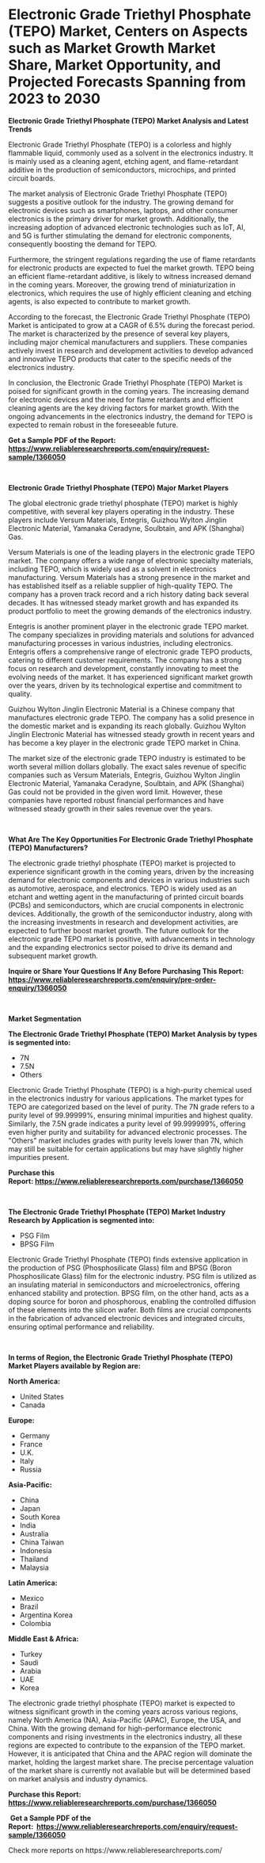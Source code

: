 <p><h1>Electronic Grade Triethyl Phosphate (TEPO) Market, Centers on Aspects such as Market Growth Market Share, Market Opportunity, and Projected Forecasts Spanning from 2023 to 2030</h1></p><p><strong>Electronic Grade Triethyl Phosphate (TEPO) Market Analysis and Latest Trends</strong></p>
<p><p>Electronic Grade Triethyl Phosphate (TEPO) is a colorless and highly flammable liquid, commonly used as a solvent in the electronics industry. It is mainly used as a cleaning agent, etching agent, and flame-retardant additive in the production of semiconductors, microchips, and printed circuit boards.</p><p>The market analysis of Electronic Grade Triethyl Phosphate (TEPO) suggests a positive outlook for the industry. The growing demand for electronic devices such as smartphones, laptops, and other consumer electronics is the primary driver for market growth. Additionally, the increasing adoption of advanced electronic technologies such as IoT, AI, and 5G is further stimulating the demand for electronic components, consequently boosting the demand for TEPO.</p><p>Furthermore, the stringent regulations regarding the use of flame retardants for electronic products are expected to fuel the market growth. TEPO being an efficient flame-retardant additive, is likely to witness increased demand in the coming years. Moreover, the growing trend of miniaturization in electronics, which requires the use of highly efficient cleaning and etching agents, is also expected to contribute to market growth.</p><p>According to the forecast, the Electronic Grade Triethyl Phosphate (TEPO) Market is anticipated to grow at a CAGR of 6.5% during the forecast period. The market is characterized by the presence of several key players, including major chemical manufacturers and suppliers. These companies actively invest in research and development activities to develop advanced and innovative TEPO products that cater to the specific needs of the electronics industry.</p><p>In conclusion, the Electronic Grade Triethyl Phosphate (TEPO) Market is poised for significant growth in the coming years. The increasing demand for electronic devices and the need for flame retardants and efficient cleaning agents are the key driving factors for market growth. With the ongoing advancements in the electronics industry, the demand for TEPO is expected to remain robust in the foreseeable future.</p></p>
<p><strong>Get a Sample PDF of the Report:&nbsp; <a href="https://www.reliableresearchreports.com/enquiry/request-sample/1366050">https://www.reliableresearchreports.com/enquiry/request-sample/1366050</a></strong></p>
<p>&nbsp;</p>
<p><strong>Electronic Grade Triethyl Phosphate (TEPO) Major Market Players</strong></p>
<p><p>The global electronic grade triethyl phosphate (TEPO) market is highly competitive, with several key players operating in the industry. These players include Versum Materials, Entegris, Guizhou Wylton Jinglin Electronic Material, Yamanaka Ceradyne, Soulbtain, and APK (Shanghai) Gas.</p><p>Versum Materials is one of the leading players in the electronic grade TEPO market. The company offers a wide range of electronic specialty materials, including TEPO, which is widely used as a solvent in electronics manufacturing. Versum Materials has a strong presence in the market and has established itself as a reliable supplier of high-quality TEPO. The company has a proven track record and a rich history dating back several decades. It has witnessed steady market growth and has expanded its product portfolio to meet the growing demands of the electronics industry.</p><p>Entegris is another prominent player in the electronic grade TEPO market. The company specializes in providing materials and solutions for advanced manufacturing processes in various industries, including electronics. Entegris offers a comprehensive range of electronic grade TEPO products, catering to different customer requirements. The company has a strong focus on research and development, constantly innovating to meet the evolving needs of the market. It has experienced significant market growth over the years, driven by its technological expertise and commitment to quality.</p><p>Guizhou Wylton Jinglin Electronic Material is a Chinese company that manufactures electronic grade TEPO. The company has a solid presence in the domestic market and is expanding its reach globally. Guizhou Wylton Jinglin Electronic Material has witnessed steady growth in recent years and has become a key player in the electronic grade TEPO market in China.</p><p>The market size of the electronic grade TEPO industry is estimated to be worth several million dollars globally. The exact sales revenue of specific companies such as Versum Materials, Entegris, Guizhou Wylton Jinglin Electronic Material, Yamanaka Ceradyne, Soulbtain, and APK (Shanghai) Gas could not be provided in the given word limit. However, these companies have reported robust financial performances and have witnessed steady growth in their sales revenue over the years.</p></p>
<p>&nbsp;</p>
<p><strong>What Are The Key Opportunities For Electronic Grade Triethyl Phosphate (TEPO) Manufacturers?</strong></p>
<p><p>The electronic grade triethyl phosphate (TEPO) market is projected to experience significant growth in the coming years, driven by the increasing demand for electronic components and devices in various industries such as automotive, aerospace, and electronics. TEPO is widely used as an etchant and wetting agent in the manufacturing of printed circuit boards (PCBs) and semiconductors, which are crucial components in electronic devices. Additionally, the growth of the semiconductor industry, along with the increasing investments in research and development activities, are expected to further boost market growth. The future outlook for the electronic grade TEPO market is positive, with advancements in technology and the expanding electronics sector poised to drive its demand and subsequent market growth.</p></p>
<p><strong>Inquire or Share Your Questions If Any Before Purchasing This Report: <a href="https://www.reliableresearchreports.com/enquiry/pre-order-enquiry/1366050">https://www.reliableresearchreports.com/enquiry/pre-order-enquiry/1366050</a></strong></p>
<p>&nbsp;</p>
<p><strong>Market Segmentation</strong></p>
<p><strong>The Electronic Grade Triethyl Phosphate (TEPO) Market Analysis by types is segmented into:</strong></p>
<p><ul><li>7N</li><li>7.5N</li><li>Others</li></ul></p>
<p><p>Electronic Grade Triethyl Phosphate (TEPO) is a high-purity chemical used in the electronics industry for various applications. The market types for TEPO are categorized based on the level of purity. The 7N grade refers to a purity level of 99.99999%, ensuring minimal impurities and highest quality. Similarly, the 7.5N grade indicates a purity level of 99.999999%, offering even higher purity and suitability for advanced electronic processes. The "Others" market includes grades with purity levels lower than 7N, which may still be suitable for certain applications but may have slightly higher impurities present.</p></p>
<p><strong>Purchase this Report:&nbsp;<a href="https://www.reliableresearchreports.com/purchase/1366050">https://www.reliableresearchreports.com/purchase/1366050</a></strong></p>
<p>&nbsp;</p>
<p><strong>The Electronic Grade Triethyl Phosphate (TEPO) Market Industry Research by Application is segmented into:</strong></p>
<p><ul><li>PSG Film</li><li>BPSG Film</li></ul></p>
<p><p>Electronic Grade Triethyl Phosphate (TEPO) finds extensive application in the production of PSG (Phosphosilicate Glass) film and BPSG (Boron Phosphosilicate Glass) film for the electronic industry. PSG film is utilized as an insulating material in semiconductors and microelectronics, offering enhanced stability and protection. BPSG film, on the other hand, acts as a doping source for boron and phosphorous, enabling the controlled diffusion of these elements into the silicon wafer. Both films are crucial components in the fabrication of advanced electronic devices and integrated circuits, ensuring optimal performance and reliability.</p></p>
<p>&nbsp;</p>
<p><strong>In terms of Region, the Electronic Grade Triethyl Phosphate (TEPO) Market Players available by Region are:</strong></p>
<p>
    <p> <strong> North America: </strong>
        <ul>
            <li>United States</li>
            <li>Canada</li>
        </ul>
        </p> 
    <p> <strong> Europe: </strong>
        <ul>
            <li>Germany</li>
            <li>France</li>
            <li>U.K.</li>
            <li>Italy</li>
            <li>Russia</li>
        </ul>
        </p> 
    <p> <strong> Asia-Pacific: </strong>
        <ul>
            <li>China</li>
            <li>Japan</li>
            <li>South Korea</li>
            <li>India</li>
            <li>Australia</li>
            <li>China Taiwan</li>
            <li>Indonesia</li>
            <li>Thailand</li>
            <li>Malaysia</li>
        </ul>
        </p> 
    <p> <strong> Latin America: </strong>
        <ul>
            <li>Mexico</li>
            <li>Brazil</li>
            <li>Argentina Korea</li>
            <li>Colombia</li>
        </ul>
        </p> 
    <p> <strong> Middle East & Africa: </strong>
        <ul>
            <li>Turkey</li>
            <li>Saudi</li>
            <li>Arabia</li>
            <li>UAE</li>
            <li>Korea</li>
        </ul>
    </p>
    </p>
<p><p>The electronic grade triethyl phosphate (TEPO) market is expected to witness significant growth in the coming years across various regions, namely North America (NA), Asia-Pacific (APAC), Europe, the USA, and China. With the growing demand for high-performance electronic components and rising investments in the electronics industry, all these regions are expected to contribute to the expansion of the TEPO market. However, it is anticipated that China and the APAC region will dominate the market, holding the largest market share. The precise percentage valuation of the market share is currently not available but will be determined based on market analysis and industry dynamics.</p></p>
<p><strong>Purchase this Report: <a href="https://www.reliableresearchreports.com/purchase/1366050">https://www.reliableresearchreports.com/purchase/1366050</a></strong></p>
<p>&nbsp;<strong>Get a Sample PDF of the Report:&nbsp;&nbsp;<a href="https://www.reliableresearchreports.com/enquiry/request-sample/1366050">https://www.reliableresearchreports.com/enquiry/request-sample/1366050</a></strong></p>
<p><strong></strong></p>
<p>Check more reports on https://www.reliableresearchreports.com/</p>